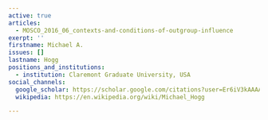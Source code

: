 ```yaml
---
active: true
articles:
  - MOSCO_2016_06_contexts-and-conditions-of-outgroup-influence
exerpt: ''
firstname: Michael A.
issues: []
lastname: Hogg
positions_and_institutions:
  - institution: Claremont Graduate University, USA
social_channels:
  google_scholar: https://scholar.google.com/citations?user=Er6iV3kAAAAJ&hl=en
  wikipedia: https://en.wikipedia.org/wiki/Michael_Hogg

---
```

